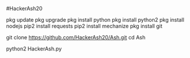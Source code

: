 #HackerAsh20

pkg update 
pkg upgrade 
pkg install python 
pkg install python2 
pkg install nodejs 
pip2 install requests 
pip2 install mechanize 
pkg install git

git clone 
https://github.com/HackerAsh20/Ash.git
cd Ash 

python2 HackerAsh.py
